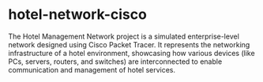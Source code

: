 # hotel-network-cisco
The Hotel Management Network project is a simulated enterprise-level network designed using Cisco Packet Tracer. It represents the networking infrastructure of a hotel environment, showcasing how various devices (like PCs, servers, routers, and switches) are interconnected to enable communication and management of hotel services.
